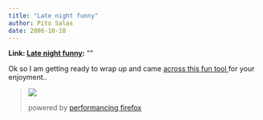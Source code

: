 ```yaml
---
title: "Late night funny"
author: Pito Salas
date: 2006-10-18
---
```


**Link: [Late night funny](None):** ""

Ok so I am getting ready to wrap up and came [across this fun tool
](<http://www.churchsigngenerator.com/>)for your enjoyment..

>
>
> ![](https://i0.wp.com/img49.imageshack.us/img49/8897/churchsignyn0.jpg?w=584)
>
> powered by [performancing firefox](<http://performancing.com/firefox>)


